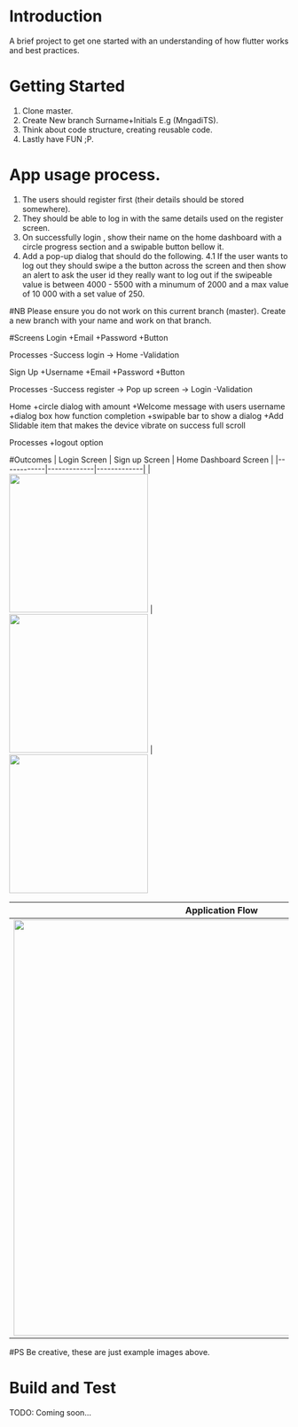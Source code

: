 # Introduction 
A brief project to get one started with an understanding of how flutter works and best practices. 

# Getting Started
1.	Clone master.
2.	Create New branch Surname+Initials E.g (MngadiTS).
3.	Think about code structure, creating reusable code.
4.	Lastly have FUN ;P.

# App usage process.

1. The users should register first (their details should be stored somewhere).
2. They should be able to log in with the same details used on the register screen.
3. On successfully login , show their name on the home dashboard with a circle progress section and a swipable button bellow it.
4. Add a pop-up dialog that should do the following. 
	4.1 If the user wants to log out they should swipe a the button across the screen and then show an alert to ask the user id they really want to log out if the swipeable value is between 4000 - 5500 with a minumum of 2000 and a max value of 10 000 with a set value of 250.
    
#NB
Please ensure you do not work on this current branch (master).
Create a new branch with your name and work on that branch.

#Screens
Login
+Email
+Password
+Button

Processes
-Success login -> Home
-Validation


Sign Up
+Username
+Email
+Password
+Button

Processes
-Success register -> Pop up screen -> Login
-Validation

Home
+circle dialog with amount
+Welcome message with users username
+dialog box how function completion
+swipable bar to show a dialog
+Add Slidable item that makes the device vibrate on success full scroll

Processes 
+logout option


#Outcomes 
| Login Screen      | Sign up Screen    | Home Dashboard Screen  |
|------------|-------------|-------------|
|
<img src="https://dev.azure.com/PSGHub/3bffb0f6-3761-4d03-956c-9327e5300605/_apis/git/repositories/fc766dc4-56b0-44d8-9da9-a6746f98e99a/items?path=/LoginImageExample.png&versionDescriptor%5BversionOptions%5D=0&versionDescriptor%5BversionType%5D=0&versionDescriptor%5Bversion%5D=main&resolveLfs=true&%24format=octetStream&api-version=5.0" width="250"> | <img src="https://dev.azure.com/PSGHub/3bffb0f6-3761-4d03-956c-9327e5300605/_apis/git/repositories/fc766dc4-56b0-44d8-9da9-a6746f98e99a/items?path=/SignupImageExample.png&versionDescriptor%5BversionOptions%5D=0&versionDescriptor%5BversionType%5D=0&versionDescriptor%5Bversion%5D=main&resolveLfs=true&%24format=octetStream&api-version=5.0" width="250"> | <img src="https://dev.azure.com/PSGHub/3bffb0f6-3761-4d03-956c-9327e5300605/_apis/git/repositories/fc766dc4-56b0-44d8-9da9-a6746f98e99a/items?path=/HomeDashboardExample.png&versionDescriptor%5BversionOptions%5D=0&versionDescriptor%5BversionType%5D=0&versionDescriptor%5Bversion%5D=main&resolveLfs=true&%24format=octetStream&api-version=5.0" width="250">


| Application Flow    | 
|------------|
|<img src="https://dev.azure.com/PSGHub/3bffb0f6-3761-4d03-956c-9327e5300605/_apis/git/repositories/fc766dc4-56b0-44d8-9da9-a6746f98e99a/items?path=/ApplicationFlow.png&versionDescriptor%5BversionOptions%5D=0&versionDescriptor%5BversionType%5D=0&versionDescriptor%5Bversion%5D=main&resolveLfs=true&%24format=octetStream&api-version=5.0" width="750"> 

#PS 
Be creative, these are just example images above.

# Build and Test
TODO:  Coming soon...


